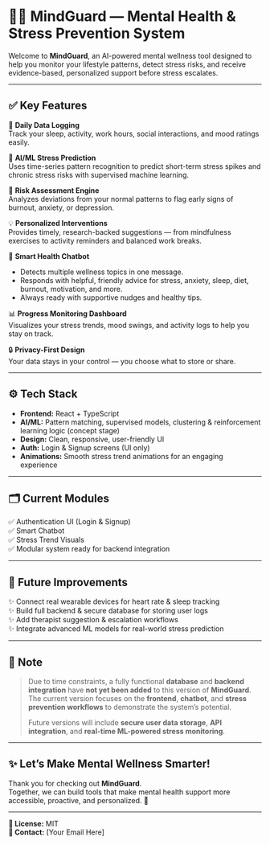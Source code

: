 # 🧠✨ MindGuard — Mental Health & Stress Prevention System

Welcome to **MindGuard**, an AI-powered mental wellness tool designed to help you monitor your lifestyle patterns, detect stress risks, and receive evidence-based, personalized support before stress escalates.

---

## ✅ **Key Features**

🌙 **Daily Data Logging**  
Track your sleep, activity, work hours, social interactions, and mood ratings easily.

🤖 **AI/ML Stress Prediction**  
Uses time-series pattern recognition to predict short-term stress spikes and chronic stress risks with supervised machine learning.

🚦 **Risk Assessment Engine**  
Analyzes deviations from your normal patterns to flag early signs of burnout, anxiety, or depression.

💡 **Personalized Interventions**  
Provides timely, research-backed suggestions — from mindfulness exercises to activity reminders and balanced work breaks.

💬 **Smart Health Chatbot**  
- Detects multiple wellness topics in one message.
- Responds with helpful, friendly advice for stress, anxiety, sleep, diet, burnout, motivation, and more.
- Always ready with supportive nudges and healthy tips.

📊 **Progress Monitoring Dashboard**  
Visualizes your stress trends, mood swings, and activity logs to help you stay on track.

🔒 **Privacy-First Design**  
Your data stays in your control — you choose what to store or share.

---

## ⚙️ **Tech Stack**

- **Frontend:** React + TypeScript  
- **AI/ML:** Pattern matching, supervised models, clustering & reinforcement learning logic (concept stage)  
- **Design:** Clean, responsive, user-friendly UI  
- **Auth:** Login & Signup screens (UI only)  
- **Animations:** Smooth stress trend animations for an engaging experience

---

## 🗂️ **Current Modules**

✅ Authentication UI (Login & Signup)  
✅ Smart Chatbot  
✅ Stress Trend Visuals  
✅ Modular system ready for backend integration

---

## 🚧 **Future Improvements**

✨ Connect real wearable devices for heart rate & sleep tracking  
✨ Build full backend & secure database for storing user logs  
✨ Add therapist suggestion & escalation workflows  
✨ Integrate advanced ML models for real-world stress prediction

---

## 🙏 **Note**

> Due to time constraints, a fully functional **database** and **backend integration** have **not yet been added** to this version of **MindGuard**. The current version focuses on the **frontend**, **chatbot**, and **stress prevention workflows** to demonstrate the system’s potential.  
>
> Future versions will include **secure user data storage**, **API integration**, and **real-time ML-powered stress monitoring**.

---

## ✨ **Let’s Make Mental Wellness Smarter!**

Thank you for checking out **MindGuard**.  
Together, we can build tools that make mental health support more accessible, proactive, and personalized. 💙

---

**🔗 License:** MIT  
**📧 Contact:** [Your Email Here]  
